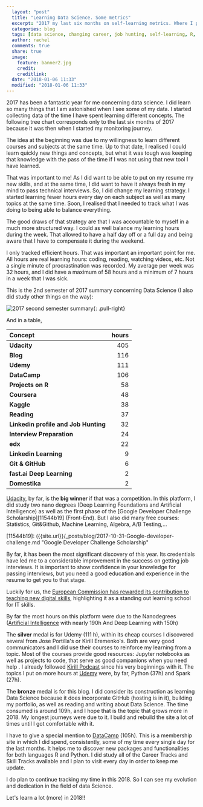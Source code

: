 ```yaml
---
  layout: "post"
  title: "Learning Data Science. Some metrics"
  excerpt: "2017 my last six months on self-learning metrics. Where I put the hours and how many."
  categories: blog
  tags: [data science, changing career, job hunting, self-learning, R, python, procastination, accountability, statistics, DataCamp, udacity, udemy, blogging]
  author: rachel
  comments: true
  share: true
  image:
    feature: banner2.jpg
    credit:
    creditlink:
  date: "2018-01-06 11:33"
  modified: "2018-01-06 11:33"
---
```



2017 has been a fantastic year for me concerning data science. I did learn so many things that I am astonished when I see some of my data.
I started collecting data of the time I have spent learning different concepts. The following tree chart corresponds only to the last six months of 2017 because it was then when I started my monitoring journey.

The idea at the beginning was due to my willingness to learn different courses and subjects at the same time. Up to that date, I realised I could learn quickly new things and concepts, but what it was tough was keeping that knowledge with the pass of the time if I was not using that new tool I have learned.

That was important to me! As I did want to be able to put on my resume my new skills, and at the same time, I did want to have it always fresh in my mind to pass technical interviews.
So, I did change my learning strategy. I started learning fewer hours every day on each subject as well as many topics at the same time. Soon, I realised that I needed to track what I was doing to being able to balance everything.

The good draws of that strategy are that I was accountable to myself in a much more structured way. I could as well balance my learning hours during the week. That allowed to have a half day off or a full day and being aware that I have to compensate it during the weekend.

I only tracked efficient hours. That was important an important point for me. All hours are real learning hours: coding, reading, watching videos, etc. Not a single minute of procrastination was recorded. My average per week was 32 hours, and I did have a maximum of 58 hours and a minimum of 7 hours in a week that I was sick.

This is the 2nd semester of 2017 summary concerning Data Science (I also did study other things on the way):

  ![2017 second semester summary]({{site.url}}/images/graphs/2017learning.png){: .pull-right}

And in a table,

Concept |	hours
 :---  |  ---:
**Udacity** |	405
**Blog**	|116
**Udemy**|111
**DataCamp**	|106
**Projects on R**	|58
**Coursera**|	48
**Kaggle**|38
**Reading**	|37
**Linkedin profile and Job Hunting**	| 32
**Interview Preparation**	| 24
**edx**	| 22
**Linkedin Learning** |	9
**Git & GitHub** |	6
**fast.ai Deep Learning**|	2
**Domestika**|	2

[Udacity][d1b4e3c1], by far, is the **big winner** if that was a competition.
In this platform, I did study two nano degrees (Deep Learning Foundations and Artificial Intelligence) as well as the first phase of the [Google Developer Challenge Scholarship][11544b19] (Front-End). But I also did many free courses: Statistics, Git&Github, Machine Learning, Algebra, A/B Testing,...

  [d1b4e3c1]: www.Udacity.com "Udacity"
  [11544b19]: ({{site.url}}/_posts/blog/2017-10-31-Google-developer-challenge.md "Google Developer Challenge Scholarship"

By far, it has been the most significant discovery of this year. Its credentials have led me to a considerable improvement in the success on getting job interviews.  It is important to show confidence in your knowledge for passing interviews, but you need a good education and experience in the resume to get you to that stage.

Luckily for us, the [European Commission has rewarded its contribution to teaching new digital skills](https://blog.udacity.com/2017/12/european-commission-digital-skills-award.html),  highlighting it as a standing out learning school for IT skills.

By far the most hours on this platform were due to the Nanodegrees ([Artificial Intelligence]({{site.url}}/_posts/articles/2017-10-30-AI-Nanodegree-Review-first-term.md)
 with nearly 190h And Deep Learning with 150h)

The **silver** medal is for Udemy (111 h), within its cheap courses I discovered several from Jose Portilla's or Kirill Eremenko's. Both are very good communicators and I did use their courses to reinforce my learning from a topic. Most of the courses provide good resources: Jupyter notebooks as well as projects to code, that serve as good companions when you need help .
I already followed [Kirill Podcast](https://www.superdatascience.com/podcast/) since his very beginnings with it.
The topics I put on more hours at [Udemy][7c2a13da] were, by far, Python (37h) and Spark (27h).

The **bronze** medal is for this blog. I did consider its construction as learning Data Science because it does incorporate GitHub (hosting is in it), building my portfolio, as well as reading and writing about Data Science. The time consumed is around 109h, and I hope that is the topic that grows more in 2018. My longest journeys were due to it. I build and rebuild the site a lot of times until I got comfortable with it.

I have to give a special mention to [DataCamp][bfb475e2]  (105h). This is a membership site in which I did spend, consistently, some of my time every single day for the last months. It helps me to discover new packages and functionalities for both languages R and Python. I did study all of the Career Tracks and Skill Tracks available and I plan to visit every day in order to keep me update.


  [7c2a13da]: https://www.udemy.com/courses/ "Udemy"
  [bfb475e2]: https://www.datacamp.com/ "DataCamp"

I do plan to continue tracking my time in this 2018. So I can see my evolution and dedication in the field of data Science.

Let's learn a lot (more) in 2018!!
